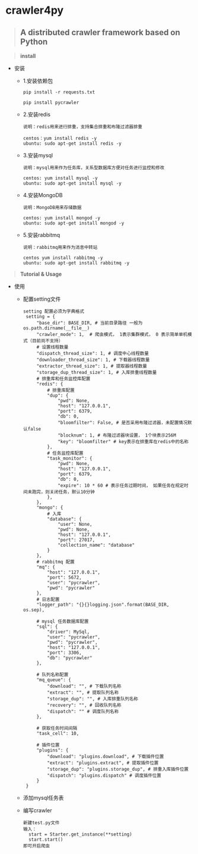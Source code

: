 # crawler4py
> ##  A distributed crawler framework based on Python

> **install**

+ 安装
        
    +   1.安装依赖包
               
            pip install -r requests.txt
            
            pip install pycrawler
        
    +   2.安装redis
            
            说明：redis用来进行排重，支持集合排重和布隆过滤器排重
                
            centos：yum install redis -y
            ubuntu: sudo apt-get install redis -y
  
    +   3.安装mysql
            
            说明：mysql用来作为任务库，关系型数据库方便对任务进行监控和修改
                
            centos: yum install mysql -y
            ubuntu: sudo apt-get install mysql -y
  
    +   4.安装MongoDB
            
            说明：MongoDB用来存储数据
                
            centos: yum install mongod -y
            ubuntu: sudo apt-get install mongod -y
  
    +   5.安装rabbitmq
            
            说明：rabbitmq用来作为消息中转站
                
            centos yum install rabbitmq -y
            ubuntu: sudo apt-get install rabbitmq -y
            
> **Tutorial & Usage**

+ 使用
    + 配置setting文件
                      
          setting 配置必须为字典格式
           setting = {
               "base_dir": BASE_DIR, # 当前目录路径 一般为os.path.dirname(__file__)
               "crawler_mode": 1,  # 爬虫模式， 1表示集群模式， 0 表示简单单机模式（目前尚不支持）
               # 设置线程数量
               "dispatch_thread_size": 1, # 调度中心线程数量
               "downloader_thread_size": 1, # 下载器线程数量
               "extractor_thread_size": 1, # 提取器线程数量
               "storage_dup_thread_size": 1, # 入库排重线程数量
               # 排重库和任务监控库配置
               "redis": {
                   # 排重库配置
                   "dup": {
                       "pwd": None,
                       "host": "127.0.0.1", 
                       "port": 6379,
                       "db": 0,
                       "bloomfilter": False, # 是否采用布隆过滤器，未配置情况默认false
                       "blocknum": 1, # 布隆过滤器块设置， 1个块表示256M
                       "key": "bloomfilter" # key表示在排重库在redis中的名称
                   },
                   # 任务监控库配置
                   "task_monitor": {
                       "pwd": None,
                       "host": "127.0.0.1",
                       "port": 6379,
                       "db": 0,
                       "expire": 10 * 60 # 表示任务过期时间， 如果任务在规定时间未跑完，则关闭任务，默认10分钟
                   },
               },
               "mongo": {
                   # 入库
                   "database": {
                       "user": None,
                       "pwd": None,
                       "host": "127.0.0.1",
                       "port": 27017,
                       "collection_name": "database"
                   }
               },
               # rabbitmq 配置
               "mq": {
                   "host": "127.0.0.1", 
                   "port": 5672,
                   "user": "pycrawler",
                   "pwd": "pycrawler"
               },
               # 日志配置
               "logger_path": "{}{}logging.json".format(BASE_DIR, os.sep),
               
               # mysql 任务数据库配置
               "sql": {
                   "driver": MySql,
                   "user": "pycrawler",
                   "pwd": "pycrawler",
                   "host": "127.0.0.1",
                   "port": 3306,
                   "db": "pycrawler"
               },
               
               # 队列名称配置
               "mq_queue": {
                   "download": "", # 下载队列名称
                   "extract": "", # 提取队列名称
                   "storage_dup": "", # 入库排重队列名称
                   "recovery": "", # 回收队列名称
                   "dispatch": "" # 调度队列名称
               },
               
               # 获取任务时间间隔
               "task_cell": 10,
               
               # 插件位置
               "plugins": {
                   "download": "plugins.download", # 下载插件位置
                   "extract": "plugins.extract", # 提取插件位置
                   "storage_dup": "plugins.storage_dup", # 排重入库插件位置
                   "dispatch": "plugins.dispatch" # 调度插件位置
               }
           }
             
    + 添加mysql任务表
    
    + 编写crawler 
          
          新建test.py文件
          输入：
            start = Starter.get_instance(**setting)
            start.start()
          即可开启爬虫
          
          
  
  
        
    
